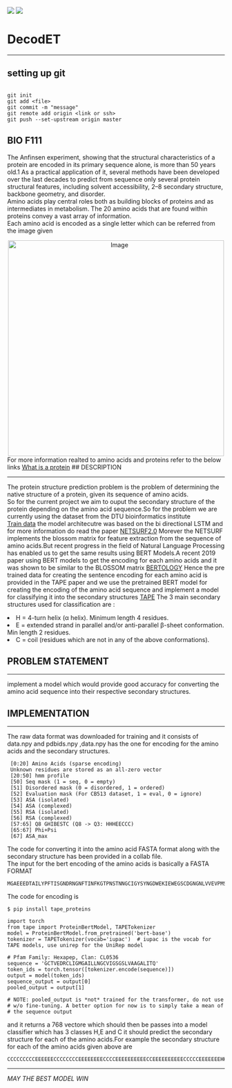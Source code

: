 
![](https://github.com/songlab-cal/tape/workflows/Build/badge.svg)
![](http://www.cbs.dtu.dk/services/NetSurfP/)
# DecodET
<hr>

## setting up git

```

git init
git add <file>
git commit -m "message"
git remote add origin <link or ssh>
git push --set-upstream origin master

```
## BIO F111 
The Anfinsen experiment, showing that the structural characteristics of a protein are encoded in its primary sequence alone, is more than 50 years old.1 As a practical application of it, several methods have been developed over the last decades to predict from sequence only several protein structural features, including solvent accessibility, 2–8 secondary structure, backbone geometry, and disorder.<br>
Amino acids play central roles both as building blocks of proteins and as intermediates in metabolism. The 20 amino acids that are found within proteins convey a vast array of information.<br>
Each amino acid is encoded as a single letter which can be referred from the image given
<center><img src= "https://i.pinimg.com/originals/57/fd/a8/57fda8cac0f5bfdabd2dfbe843ec93c2.png" alt="Image" height="500" width="500"></center>
For more information realted to amino acids and proteins refer to the below links
<a href="https://arxiv.org/abs/1906.08230">What is a protein</a>
##  DESCRIPTION
<hr>

The protein structure prediction problem is the problem of determining the native structure of a protein, given its sequence of amino acids.<br>
So for the current project we aim to ouput the secondary structure of the protein depending on the amino acid sequence.So for the problem we are currently using the dataset from the DTU bioinformatics institute<br>
<a href="http://www.cbs.dtu.dk/services/NetSurfP/">Train data</a>
the model architecutre was based on the bi directional LSTM and for more information do read the paper
<a href="https://onlinelibrary.wiley.com/doi/abs/10.1002/prot.25674">NETSURF2.0</a>
Morever the NETSURF implements the blossom matrix for feature extraction from the sequence of amino acids.But recent progress in the field of Natural Language Processing has enabled us to get the same results using BERT Models.A recent 2019 paper using BERT models to get the encoding for each amino acids and it was shown to be similar to the BLOSSOM matrix 
<a href="https://arxiv.org/abs/2006.15222">BERTOLOGY</a>
Hence the pre trained data for creating the sentence encoding for each amino acid is provided in the TAPE paper and we use the pretrained BERT model for creating the encoding of the amino acid sequence and implement a model for classifying it into the secondary structures 
<a href="https://arxiv.org/abs/1906.08230">TAPE</a>
The 3 main secondary structures used for classification are :
<li> H = 4-turn helix (α helix). Minimum length 4 residues.
<li> E = extended strand in parallel and/or anti-parallel β-sheet conformation. Min length 2 residues.
<li> C = coil (residues which are not in any of the above conformations).
  
 ## PROBLEM STATEMENT
  <hr>
 
 implement a model which would provide good accuracy for converting the amino acid sequence into their respective secondary structures.
 
## IMPLEMENTATION

<hr>

The raw data format was downloaded for training and it consists of data.npy and pdbids.npy ,data.npy has the one for encoding for the amino acids and the secondary structures.<br>
```
 [0:20] Amino Acids (sparse encoding)
 Unknown residues are stored as an all-zero vector
 [20:50] hmm profile
 [50] Seq mask (1 = seq, 0 = empty)
 [51] Disordered mask (0 = disordered, 1 = ordered)
 [52] Evaluation mask (For CB513 dataset, 1 = eval, 0 = ignore)
 [53] ASA (isolated)
 [54] ASA (complexed)
 [55] RSA (isolated)
 [56] RSA (complexed)
 [57:65] Q8 GHIBESTC (Q8 -> Q3: HHHEECCC)
 [65:67] Phi+Psi
 [67] ASA_max
```
The code for converting it into the amino acid FASTA format along with the secondary structure has been provided in a collab file.<br>
The input for the bert encoding of the amino acids is basically a FASTA FORMAT
```
MGAEEEDTAILYPFTISGNDRNGNFTINFKGTPNSTNNGCIGYSYNGDWEKIEWEGSCDGNGNLVVEVPMSKIPAGVTSGEIQIWWHSGDLKMTDYKALEHHHHHH
```
The code for encoding is 
```
$ pip install tape_proteins
```

```
import torch
from tape import ProteinBertModel, TAPETokenizer
model = ProteinBertModel.from_pretrained('bert-base')
tokenizer = TAPETokenizer(vocab='iupac')  # iupac is the vocab for TAPE models, use unirep for the UniRep model

# Pfam Family: Hexapep, Clan: CL0536
sequence = 'GCTVEDRCLIGMGAILLNGCVIGSGSLVAAGALITQ'
token_ids = torch.tensor([tokenizer.encode(sequence)])
output = model(token_ids)
sequence_output = output[0]
pooled_output = output[1]

# NOTE: pooled_output is *not* trained for the transformer, do not use
# w/o fine-tuning. A better option for now is to simply take a mean of
# the sequence output

```
and it returns a 768 vectore which should then be passes into a model classifier which has 3 classes H,E and C
it should predict the secondary structure for each of the amino acids.For example the secondary structure for each of the amino acids given above are
```
CCCCCCCCCEEEEEECCCCCCCCEEEEEEEECCCCEEEEEEEEEECCEEEEEEEEEECCCCCEEEEEEEHHHCCCCCCEEEEEEEEECCCEEEEEEEECCEEEECC
```
<hr>
<I>MAY THE BEST MODEL WIN <I>

